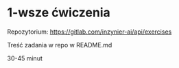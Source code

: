 # 1-wsze ćwiczenia

Repozytorium: https://gitlab.com/inzynier-ai/api/exercises

Treść zadania w repo w README.md

30-45 minut